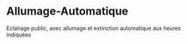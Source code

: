 # Allumage-Automatique
 Eclairage public, avec allumage et extinction automatique aux heures indiquées
